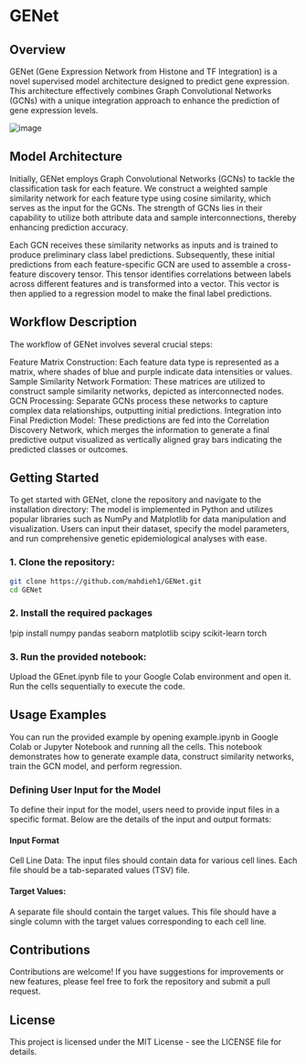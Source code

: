 # GENet

## Overview
GENet (Gene Expression Network from Histone and TF Integration) is a novel supervised model architecture designed to predict gene expression. This architecture effectively combines Graph Convolutional Networks (GCNs) with a unique integration approach to enhance the prediction of gene expression levels.

![image](https://github.com/mahdieh1/GENet/assets/12238056/050172e2-ed16-473e-a9d7-04d41ec714b6)


## Model Architecture
Initially, GENet employs Graph Convolutional Networks (GCNs) to tackle the classification task for each feature. We construct a weighted sample similarity network for each feature type using cosine similarity, which serves as the input for the GCNs. The strength of GCNs lies in their capability to utilize both attribute data and sample interconnections, thereby enhancing prediction accuracy.

Each GCN receives these similarity networks as inputs and is trained to produce preliminary class label predictions. Subsequently, these initial predictions from each feature-specific GCN are used to assemble a cross-feature discovery tensor. This tensor identifies correlations between labels across different features and is transformed into a vector. This vector is then applied to a regression model to make the final label predictions.

## Workflow Description
The workflow of GENet involves several crucial steps:

Feature Matrix Construction: Each feature data type is represented as a matrix, where shades of blue and purple indicate data intensities or values.
Sample Similarity Network Formation: These matrices are utilized to construct sample similarity networks, depicted as interconnected nodes.
GCN Processing: Separate GCNs process these networks to capture complex data relationships, outputting initial predictions.
Integration into Final Prediction Model: These predictions are fed into the Correlation Discovery Network, which merges the information to generate a final predictive output visualized as vertically aligned gray bars indicating the predicted classes or outcomes.

## Getting Started

To get started with GENet, clone the repository and navigate to the installation directory:
The model is implemented in Python and utilizes popular libraries such as NumPy and Matplotlib for data manipulation and visualization. Users can input their dataset, specify the model parameters, and run comprehensive genetic epidemiological analyses with ease.

### 1. Clone the repository:

 ```bash
git clone https://github.com/mahdieh1/GENet.git
cd GENet
```

### 2. Install the required packages

!pip install numpy pandas seaborn matplotlib scipy scikit-learn torch

### 3. Run the provided notebook:
Upload the GEnet.ipynb file to your Google Colab environment and open it. Run the cells sequentially to execute the code.

## Usage Examples
You can run the provided example by opening example.ipynb in Google Colab or Jupyter Notebook and running all the cells. This notebook demonstrates how to generate example data, construct similarity networks, train the GCN model, and perform regression.

### Defining User Input for the Model
To define their input for the model, users need to provide input files in a specific format. Below are the details of the input and output formats:

#### Input Format
Cell Line Data:
The input files should contain data for various cell lines. Each file should be a tab-separated values (TSV) file.

#### Target Values:
A separate file should contain the target values. This file should have a single column with the target values corresponding to each cell line.

## Contributions
Contributions are welcome! If you have suggestions for improvements or new features, please feel free to fork the repository and submit a pull request.

## License
This project is licensed under the MIT License - see the LICENSE file for details.
